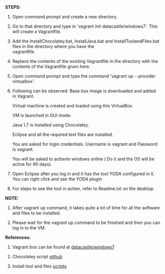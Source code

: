 **STEPS:**

1. Open command prompt and create a new directory.

2. Go to that directory and type in 'vagrant init datacastle/windows7'. This will create a Vagrantfile.

3. Add the InstallChocolatey.bat, InstallJava.bat and InstallToolandFiles.bat files in the directory where you have the    
   vagrantfile.

4. Replace the contents of the existing Vagrantfile in the directory with the contents of the Vagrantfile given here.

5. Open command prompt and type the command 'vagrant up --provider virtualbox'.

6. Following can be observed:
    Base box image is downloaded and added in Vagrant.
    
    Virtual machine is created and loaded using this VirtualBox.
    
    VM is launched in GUI mode.
    
    Java 1.7 is installed using Chocolatey.
    
    Eclipse and all the required text files are installed.
  
    You are asked for login credentials. Username is vagrant and Password is vagrant.
    
    You will be asked to actiavte windows online ( Do it and the OS will be active for 90 days).

7. Open Eclipse  after you log in and it has the tool YODA configured in it. You can right click and see the YODA plugin

8. For steps to see the tool in action, refer to Readme.txt on the desktop.

**NOTE:**
1. After vagrant up command, it takes quite a lot of time for all the software and files to be installed.

2. Please wait for the vagrant up command to be finished and then you can log in to the VM.


**References:**
  1. Vagrant box can be found at [datacastle/windows7](https://atlas.hashicorp.com/datacastle/boxes/windows7)

  2. Chocolatey script [github](https://github.com/chocolatey/choco/wiki/Installation#command-line)
  
  3. Install tool and files [scripts](https://superuser.com)
